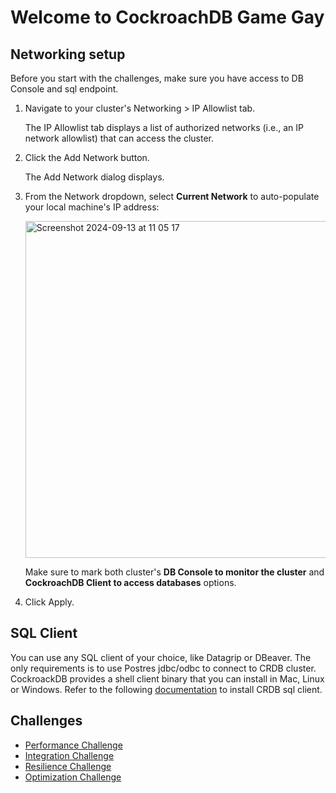 # Welcome to CockroachDB Game Gay

## Networking setup

Before you start with the challenges, make sure you have access to DB Console and sql endpoint.

1. Navigate to your cluster's Networking > IP Allowlist tab.

   The IP Allowlist tab displays a list of authorized networks (i.e., an IP network allowlist) that can access the cluster.

2. Click the Add Network button.

   The Add Network dialog displays.

3. From the Network dropdown, select **Current Network** to auto-populate your local machine's IP address:

   <img width="539" alt="Screenshot 2024-09-13 at 11 05 17" src="https://github.com/user-attachments/assets/f4972220-a32d-4504-9f51-9fd28305cb55">

   Make sure to mark both cluster's **DB Console to monitor the cluster** and **CockroachDB Client to access databases** options.

4. Click Apply.

## SQL Client

You can use any SQL client of your choice, like Datagrip or DBeaver. The only requirements is to use Postres jdbc/odbc to connect to CRDB cluster.  
CockroackDB provides a shell client binary that you can install in Mac, Linux or Windows. Refer to the following [documentation](https://www.cockroachlabs.com/docs/stable/cockroach-sql-binary) to install CRDB sql client.

## Challenges

* [Performance Challenge](https://github.com/campossalex/CRDBGameGay/blob/main/performance_challenge.md)
* [Integration Challenge](https://github.com/campossalex/CRDBGameGay/blob/main/integration_challenge.md)
* [Resilience Challenge](https://github.com/campossalex/CRDBGameGay/blob/main/resilience_challenge.md)
* [Optimization Challenge](https://github.com/campossalex/CRDBGameGay/blob/main/optimization_challenge.md)
